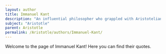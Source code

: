 ```yaml
---
layout: author
title: Immanuel Kant
description: "An influential philosopher who grappled with Aristotelian ethics and metaphysics, both critiquing and building upon Aristotle's framework."
subject: "Aristotle"
parent: Aristotle
permalink: /Aristotle/authors/Immanuel-Kant/
---
```


Welcome to the page of Immanuel Kant! Here you can find their quotes.

